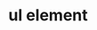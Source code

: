 ---
{
  "title": "ul element",
  "description": "",
  "category": "html",
  "keywords": [
    "ul element"
  ],
  "last_test_date": "2019-09-15",
  "test_results_url": "https://a11ysupport.io/tech/html/ul_element",
  "test_url": "https://a11ysupport.io/tech/html/ul_element",
  "notes_by_num": {
    "1": "Didn't convey the number of items in the list"
  },
  "stats": {
    "dragon_win": {
      "chrome": {
        "76": "y"
      }
    },
    "jaws": {
      "chrome": {
        "76": "y"
      },
      "ie": {
        "11": "y"
      },
      "firefox": {
        "69": "y"
      }
    },
    "narrator": {
      "edge": {
        "44": "y"
      }
    },
    "nvda": {
      "chrome": {
        "76": "y"
      },
      "firefox": {
        "69": "y"
      }
    },
    "orca": {
      "firefox": {
        "69": "y"
      }
    },
    "talkback": {
      "and_chr": {
        "76": "y"
      }
    },
    "vo_ios": {
      "ios_saf": {
        "12.4.1": "a #1"
      }
    },
    "vo_macos": {
      "safari": {
        "12.1.2": "y"
      }
    }
  },
  "links": {
    "WHATWG HTML spec for the ul element": "https://html.spec.whatwg.org/multipage/grouping-content.html#the-ul-element",
    "HTML AAM for the ul element": "https://w3c.github.io/html-aam/#el-ul"
  }
}
---